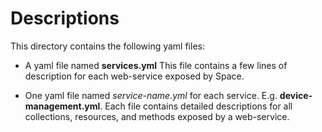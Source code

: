 # Descriptions #

This directory contains the following yaml files:

- A yaml file named **services.yml**
  This file contains a few lines of description for each web-service exposed by Space.
  
- One yaml file named *service-name.yml* for each service. E.g. **device-management.yml**.
  Each file contains detailed descriptions for all collections, resources, and methods
  exposed by a web-service.

